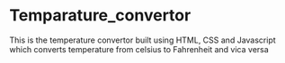 # Temparature_convertor
This is the temperature convertor built using HTML, CSS and Javascript which converts temperature from celsius to Fahrenheit and vica versa 
